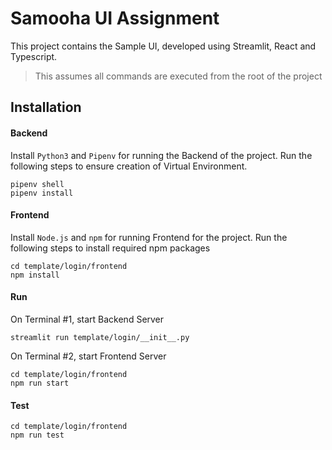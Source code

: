 # Samooha UI Assignment
This project contains the Sample UI, developed using Streamlit, React and Typescript.

> This assumes all commands are executed from the root of the project

## Installation
#### Backend
Install `Python3` and `Pipenv` for running the Backend of the project.
Run the following steps to ensure creation of Virtual Environment.
```
pipenv shell
pipenv install
```

#### Frontend
Install `Node.js` and `npm` for running Frontend for the project.
Run the following steps to install required npm packages
```
cd template/login/frontend
npm install
```

#### Run
On Terminal #1, start Backend Server
```
streamlit run template/login/__init__.py
```
On Terminal #2, start Frontend Server
```
cd template/login/frontend
npm run start
```

#### Test
```
cd template/login/frontend
npm run test
```